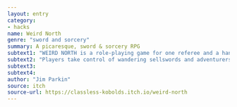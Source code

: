 ```yaml
---
layout: entry
category:
- hacks
name: Weird North
genre: "sword and sorcery"
summary: A picaresque, sword & sorcery RPG
subtext1: "WEIRD NORTH is a role-playing game for one referee and a handful of players."
subtext2: "Players take control of wandering sellswords and adventurers, exploring a huge and curious world in order to claim great wealth, expand their renown, and achieve personal goals."
subtext3:
subtext4:
author: "Jim Parkin"
source: itch
source-url: https://classless-kobolds.itch.io/weird-north
---
```

